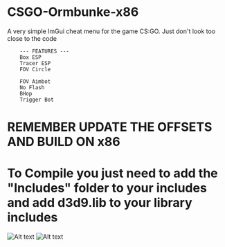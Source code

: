# CSGO-Ormbunke-x86
A very simple ImGui cheat menu for the game CS:GO. Just don't look too close to the code

        --- FEATURES ---
        Box ESP
        Tracer ESP
        FOV Circle
        
        FOV Aimbot 
        No Flash
        BHop
        Trigger Bot

# REMEMBER UPDATE THE OFFSETS AND BUILD ON x86
# To Compile you just need to add the "Includes" folder to your includes and add d3d9.lib to your library includes

![Alt text](https://cdn.discordapp.com/attachments/904018723105558581/1067841439280681010/image.png?size=4096?raw=true "...")
![Alt text](https://cdn.discordapp.com/attachments/904018723105558581/1067843295583146124/image.png?size=4096?raw=true "...")
